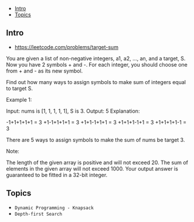 - [Intro](#intro)
- [Topics](#topics)

## Intro

- https://leetcode.com/problems/target-sum


You are given a list of non-negative integers, a1, a2, ..., an, and a target, S. Now you have 2 symbols + and -. For each integer, you should choose one from + and - as its new symbol.

Find out how many ways to assign symbols to make sum of integers equal to target S.  

Example 1:

Input: nums is [1, 1, 1, 1, 1], S is 3. 
Output: 5
Explanation: 

-1+1+1+1+1 = 3
+1-1+1+1+1 = 3
+1+1-1+1+1 = 3
+1+1+1-1+1 = 3
+1+1+1+1-1 = 3

There are 5 ways to assign symbols to make the sum of nums be target 3.

Note:

The length of the given array is positive and will not exceed 20. 
The sum of elements in the given array will not exceed 1000.
Your output answer is guaranteed to be fitted in a 32-bit integer.



## Topics

- `Dynamic Programming - Knapsack`
- `Depth-first Search`


